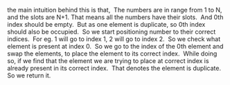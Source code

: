 the main intuition behind this is that,
​
The numbers are in range from 1 to N, and the slots are N+1.
That means all the numbers have their slots.
​
And 0th index should be empty.
​
But as one element is duplicate, so 0th index should also be occupied.
​
So we start positioning number to their correct indices.
​
For eg. 1 will go to index 1, 2 will go to index 2.
​
So we check what element is present at index 0.
​
So we go to the index of the 0th element and swap the elements, to place the element to its correct index.
​
While doing so, if we find that the element we are trying to place at correct index is already present in its correct index.
​
That denotes the element is duplicate.
​
So we return it.